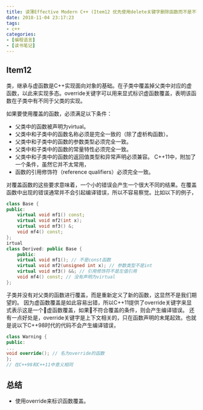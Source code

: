 ```yaml
---
title: 读薄Effective Modern C++ (Item12 优先使用delete关键字删除函数而不是不实现的私有函数)
date: 2018-11-04 23:17:23
tags:
- c++
categories:
- [编程语言]
- [读书笔记]
---
```


## Item12 

类，继承与虚函数是C++实现面向对象的基础。在子类中覆盖掉父类中对应的虚函数，以此来实现多态。override关键字可以用来显式标识虚函数覆盖，表明该函数在子类中有不同于父类的实现。

如果要使用覆盖的函数，必须满足以下条件：
- 父类中的函数被声明为virtual。
- 父类中和子类中的函数名称必须是完全一致的（除了虚析构函数）。
- 父类中和子类中的函数的参数类型必须完全一致。
- 父类中和子类中的函数的常量特性必须完全一致。
- 父类中和子类中的函数的返回值类型和异常声明必须兼容。
C++11中，附加了一个条件，虽然它并不太常用，
- 函数的引用修饰符（reference qualifiers）必须完全一致。

对覆盖函数的这些要求意味着，一个小的错误会产生一个很大不同的结果。在覆盖函数中出现的错误通常并不会引起编译错误，所以不容易察觉。比如以下的例子，
```cpp
class Base {
public:
    virtual void mf1() const;
    virtual void mf2(int x);
    virtual void mf3() &;
    void mf4() const;
};
irtual
class Derived: public Base {
    public:
    virtual void mf1(); // 不是const函数
    virtual void mf2(unsigned int x); // 参数类型不是int
    virtual void mf3() &&; // 引用修饰符不是左值引用
    void mf4() const; // 没有声明为virtual
};
```
子类并没有对父类的函数进行覆盖，而是重新定义了新的函数，这显然不是我们期望的。
因为虚函数覆盖是如此容易出错，所以C++11提供了override关键字来显式表示这是一个虚函数覆盖，如果不符合覆盖的条件，则会产生编译错误。
还有一点好处是，override关键字是上下文相关的，只在函数声明的末尾起效。也就是说以下C++98时代的代码不会产生编译错误，
```cpp
class Warning {
public:
...
void override(); // 名为override的函数
};
// 在C++98和C++11中意义相同
```
## 总结
- 使用override来标识函数覆盖。